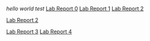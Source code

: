 *hello world*
*test*
[Lab Report 0](https://github.com/Littlekawayi233/cse15l-lab-reports/blob/main/lab-report-1-week-0.md)
[Lab Report 1](https://github.com/Littlekawayi233/cse15l-lab-reports/blob/main/lab-report-1-week-1.md)
[Lab Report 2](https://github.com/Littlekawayi233/cse15l-lab-reports/blob/main/lab-report-1-week-2.md)

[Lab Report 2](lab-report-1-week-2.md)


[Lab Report 3](lab-report-3-week-5.html)
[Lab Report 4](lab-report-4-week-7.html)